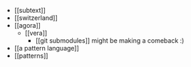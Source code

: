 - [[subtext]]
- [[switzerland]]
- [[agora]]
	- [[vera]]
		- [[git submodules]] might be making a comeback :)
- [[a pattern language]]
- [[patterns]]